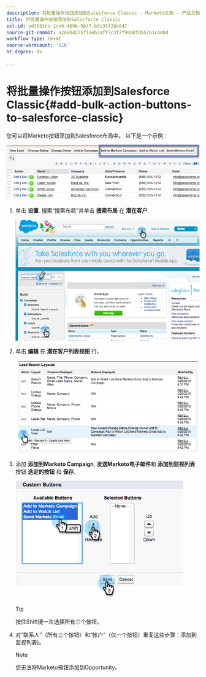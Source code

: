 ```yaml
---
description: 将批量操作按钮添加到Salesforce Classic - Marketo文档 — 产品文档
title: 将批量操作按钮添加到Salesforce Classic
exl-id: ed3881ca-1ce6-469b-9b77-b8c35f28e847
source-git-commit: a268bd275f1aeb2aff7c3f7f90a8fd557a1c408d
workflow-type: tm+mt
source-wordcount: '116'
ht-degree: 0%

---
```


# 将批量操作按钮添加到Salesforce Classic{#add-bulk-action-buttons-to-salesforce-classic}

您可以将Marketo按钮添加到Salesforce布局中。 以下是一个示例：

![](assets/add-bulk-action-buttons-to-salesforce-classic-1.png)

1. 单击 **设置**. 搜索“搜索布局”并单击 **搜索布局** 在 **潜在客户**.

   ![](assets/add-bulk-action-buttons-to-salesforce-classic-2.png)

1. 单击 **编辑** 在 **潜在客户列表视图** 行。

   ![](assets/add-bulk-action-buttons-to-salesforce-classic-3.png)

1. 添加 **添加到Marketo Campaign**, **发送Marketo电子邮件**&#x200B;和 **添加到监视列表** 按钮 **选定的按钮** 和 **保存**.

   ![](assets/add-bulk-action-buttons-to-salesforce-classic-4.png)

   >[!TIP]
   >
   >按住Shift键一次选择所有三个按钮。

1. 对“联系人”（所有三个按钮）和“帐户”（仅一个按钮）重复这些步骤：添加到监视列表)。

   >[!NOTE]
   >
   >您无法将Marketo按钮添加到Opportunity。
